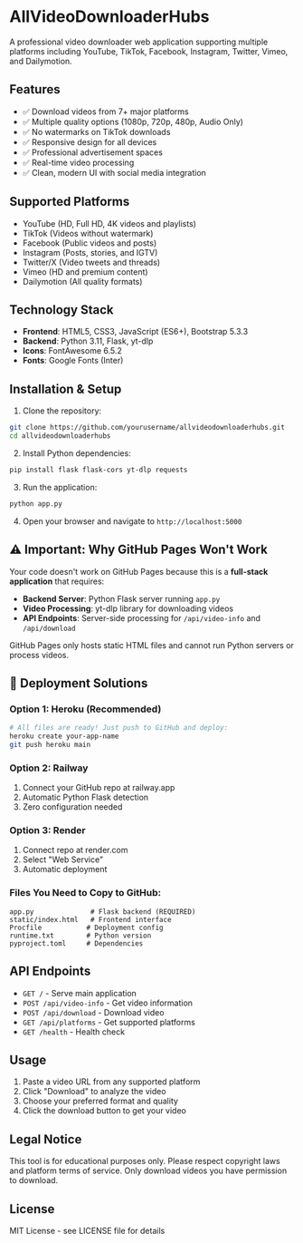 # AllVideoDownloaderHubs

A professional video downloader web application supporting multiple platforms including YouTube, TikTok, Facebook, Instagram, Twitter, Vimeo, and Dailymotion.

## Features

- ✅ Download videos from 7+ major platforms
- ✅ Multiple quality options (1080p, 720p, 480p, Audio Only)
- ✅ No watermarks on TikTok downloads
- ✅ Responsive design for all devices
- ✅ Professional advertisement spaces
- ✅ Real-time video processing
- ✅ Clean, modern UI with social media integration

## Supported Platforms

- YouTube (HD, Full HD, 4K videos and playlists)
- TikTok (Videos without watermark)
- Facebook (Public videos and posts)
- Instagram (Posts, stories, and IGTV)
- Twitter/X (Video tweets and threads)
- Vimeo (HD and premium content)
- Dailymotion (All quality formats)

## Technology Stack

- **Frontend**: HTML5, CSS3, JavaScript (ES6+), Bootstrap 5.3.3
- **Backend**: Python 3.11, Flask, yt-dlp
- **Icons**: FontAwesome 6.5.2
- **Fonts**: Google Fonts (Inter)

## Installation & Setup

1. Clone the repository:
```bash
git clone https://github.com/yourusername/allvideodownloaderhubs.git
cd allvideodownloaderhubs
```

2. Install Python dependencies:
```bash
pip install flask flask-cors yt-dlp requests
```

3. Run the application:
```bash
python app.py
```

4. Open your browser and navigate to `http://localhost:5000`

## ⚠️ Important: Why GitHub Pages Won't Work

Your code doesn't work on GitHub Pages because this is a **full-stack application** that requires:

- **Backend Server**: Python Flask server running `app.py`
- **Video Processing**: yt-dlp library for downloading videos
- **API Endpoints**: Server-side processing for `/api/video-info` and `/api/download`

GitHub Pages only hosts static HTML files and cannot run Python servers or process videos.

## 🚀 Deployment Solutions

### Option 1: Heroku (Recommended)
```bash
# All files are ready! Just push to GitHub and deploy:
heroku create your-app-name
git push heroku main
```

### Option 2: Railway 
1. Connect your GitHub repo at railway.app
2. Automatic Python Flask detection
3. Zero configuration needed

### Option 3: Render
1. Connect repo at render.com  
2. Select "Web Service"
3. Automatic deployment

### Files You Need to Copy to GitHub:
```
app.py              # Flask backend (REQUIRED)
static/index.html   # Frontend interface  
Procfile           # Deployment config
runtime.txt        # Python version
pyproject.toml     # Dependencies
```

## API Endpoints

- `GET /` - Serve main application
- `POST /api/video-info` - Get video information
- `POST /api/download` - Download video
- `GET /api/platforms` - Get supported platforms
- `GET /health` - Health check

## Usage

1. Paste a video URL from any supported platform
2. Click "Download" to analyze the video
3. Choose your preferred format and quality
4. Click the download button to get your video

## Legal Notice

This tool is for educational purposes only. Please respect copyright laws and platform terms of service. Only download videos you have permission to download.

## License

MIT License - see LICENSE file for details
